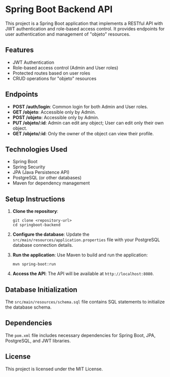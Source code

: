 # Spring Boot Backend API

This project is a Spring Boot application that implements a RESTful API with JWT authentication and role-based access control. It provides endpoints for user authentication and management of "objeto" resources.

## Features

- JWT Authentication
- Role-based access control (Admin and User roles)
- Protected routes based on user roles
- CRUD operations for "objeto" resources

## Endpoints

- **POST /auth/login**: Common login for both Admin and User roles.
- **GET /objeto**: Accessible only by Admin.
- **POST /objeto**: Accessible only by Admin.
- **PUT /objeto/:id**: Admin can edit any object; User can edit only their own object.
- **GET /objeto/:id**: Only the owner of the object can view their profile.

## Technologies Used

- Spring Boot
- Spring Security
- JPA (Java Persistence API)
- PostgreSQL (or other databases)
- Maven for dependency management

## Setup Instructions

1. **Clone the repository**:
   ```
   git clone <repository-url>
   cd springboot-backend
   ```

2. **Configure the database**:
   Update the `src/main/resources/application.properties` file with your PostgreSQL database connection details.

3. **Run the application**:
   Use Maven to build and run the application:
   ```
   mvn spring-boot:run
   ```

4. **Access the API**:
   The API will be available at `http://localhost:8080`.

## Database Initialization

The `src/main/resources/schema.sql` file contains SQL statements to initialize the database schema.

## Dependencies

The `pom.xml` file includes necessary dependencies for Spring Boot, JPA, PostgreSQL, and JWT libraries.

## License

This project is licensed under the MIT License.